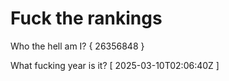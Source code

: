 # Fuck the rankings

Who the hell am I?
{ 26356848 }

What fucking year is it?
[ 2025-03-10T02:06:40Z ]
